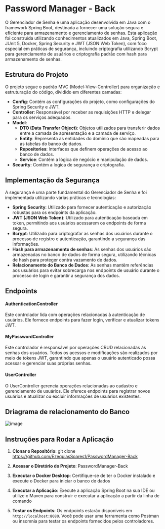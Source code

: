 # Password Manager - Back

O Gerenciador de Senha é uma aplicação desenvolvida em Java com o framework Spring Boot, destinada a fornecer uma solução segura e eficiente para armazenamento e gerenciamento de senhas. Esta aplicação foi construída utilizando conhecimentos atualizados em Java, Spring Boot, JUnit 5, Docker, Spring Security e JWT (JSON Web Token), com foco especial em práticas de segurança, incluindo criptografia utilizando Bcrypt para gerenciamento de usuários e criptografia padrão com hash para armazenamento de senhas.

## Estrutura do Projeto

O projeto segue o padrão MVC (Model-View-Controller) para organização e estruturação do código, dividido em diferentes camadas:

- **Config**: Contém as configurações do projeto, como configurações do Spring Security e JWT.
- **Controller**: Responsável por receber as requisições HTTP e delegar para os serviços adequados.
- **Model**:
  - **DTO (Data Transfer Object)**: Objetos utilizados para transferir dados entre a camada de apresentação e a camada de serviço.
  - **Entity**: Representa as entidades do domínio que são mapeadas para as tabelas do banco de dados.
  - **Repositories**: Interfaces que definem operações de acesso ao banco de dados.
  - **Service**: Contém a lógica de negócio e manipulação de dados.
- **Security**: Contém a logica de segurança e criptografia.

## Implementação da Segurança

A segurança é uma parte fundamental do Gerenciador de Senha e foi implementada utilizando várias práticas e tecnologias:

- **Spring Security**: Utilizado para fornecer autenticação e autorização robustas para os endpoints da aplicação.
- **JWT (JSON Web Token)**: Utilizado para autenticação baseada em token, permitindo aos usuários acessarem os endpoints de forma segura.
- **Bcrypt**: Utilizado para criptografar as senhas dos usuários durante o processo de registro e autenticação, garantindo a segurança das informações.
- **Hash para armazenamento de senhas**: As senhas dos usuários são armazenadas no banco de dados de forma segura, utilizando técnicas de hash para proteger contra vazamento de dados.
- **Relacionamento do Banco de Dados**: As senhas mantêm referências aos usuários para evitar sobrecarga nos endpoints de usuário durante o processo de login e garantir a segurança dos dados.

## Endpoints

#### AuthenticationController

Este controlador lida com operações relacionadas à autenticação de usuários. Ele fornece endpoints para fazer login, verificar e atualizar tokens JWT.

#### MyPasswordController

Este controlador é responsável por operações CRUD relacionadas às senhas dos usuários. Todos os acessos e modificações são realizados por meio de tokens JWT, garantindo que apenas o usuário autenticado possa acessar e gerenciar suas próprias senhas.

#### UserController

O UserController gerencia operações relacionadas ao cadastro e gerenciamento de usuários. Ele oferece endpoints para registrar novos usuários e atualizar ou excluir informações de usuários existentes. 

## Driagrama de relacionamento do Banco
![image](https://github.com/EzequiasSoares1/PasswordManager-Back/assets/87997012/ca6342c5-13bb-475a-93c8-aecf1e140e54)


## Instruções para Rodar a Aplicação

1. **Clonar o Repositório**: git clone https://github.com/EzequiasSoares1/PasswordManager-Back

2. **Acessar o Diretório do Projeto**: PasswordManager-Back
   
3. **Executar o Docker Desktop**: Certifique-se de ter o Docker instalado e execute o Docker para iniciar o banco de dados

5. **Executar a Aplicação**: Execute a aplicação Spring Boot na sua IDE ou utilize o Maven para construir e executar a aplicação a partir da linha de comando

6. **Testar os Endpoints**: Os endpoints estarão disponíveis em `http://localhost:8080`. Você pode usar uma ferramenta como Postman ou insomnia para testar os endpoints fornecidos pelos controladores.





